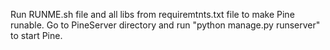 Run RUNME.sh file and all libs from requiremtnts.txt file to make Pine runable.
Go to PineServer directory and run "python manage.py runserver" to start Pine.